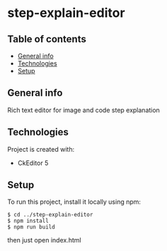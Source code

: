 # step-explain-editor

## Table of contents
* [General info](#general-info)
* [Technologies](#technologies)
* [Setup](#setup)

## General info
Rich text editor for image and code step explanation
	
## Technologies
Project is created with:
* CkEditor 5
	
## Setup
To run this project, install it locally using npm:

```
$ cd ../step-explain-editor
$ npm install
$ npm run build
```
then just open index.html